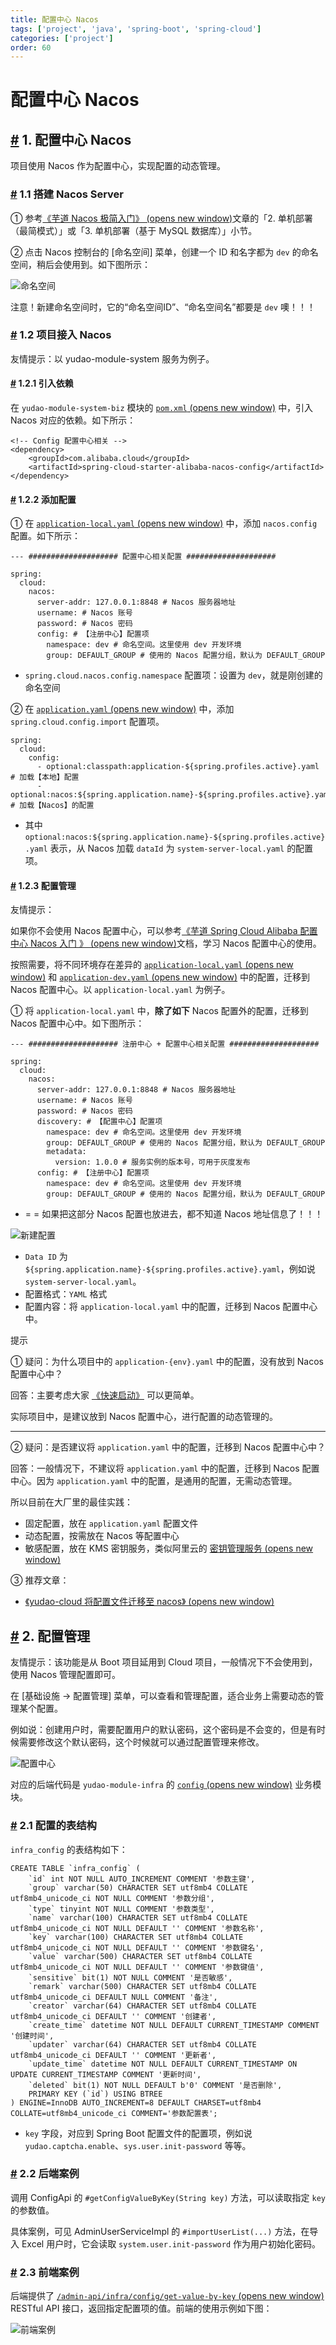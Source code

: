 ```yaml
---
title: 配置中心 Nacos
tags: ['project', 'java', 'spring-boot', 'spring-cloud']
categories: ['project']
order: 60
---
```

# 配置中心 Nacos

## [#](#_1-配置中心-nacos) 1. 配置中心 Nacos

 项目使用 Nacos 作为配置中心，实现配置的动态管理。

 ### [#](#_1-1-搭建-nacos-server) 1.1 搭建 Nacos Server

 ① 参考[《芋道 Nacos 极简入门》  (opens new window)](https://www.iocoder.cn/Nacos/install/?qun)文章的「2. 单机部署（最简模式）」或「3. 单机部署（基于 MySQL 数据库）」小节。

 ② 点击 Nacos 控制台的 [命名空间] 菜单，创建一个 ID 和名字都为 `dev` 的命名空间，稍后会使用到。如下图所示：

 ![命名空间](https://cloud.iocoder.cn/img/%E6%B3%A8%E5%86%8C%E4%B8%AD%E5%BF%83/%E5%91%BD%E5%90%8D%E7%A9%BA%E9%97%B4.png)

 注意！新建命名空间时，它的“命名空间ID”、“命名空间名”都要是 `dev` 噢！！！

 ### [#](#_1-2-项目接入-nacos) 1.2 项目接入 Nacos

 友情提示：以 yudao-module-system 服务为例子。

 #### [#](#_1-2-1-引入依赖) 1.2.1 引入依赖

 在 `yudao-module-system-biz` 模块的 [`pom.xml`  (opens new window)](https://github.com/YunaiV/yudao-cloud/blob/master/yudao-module-system/yudao-module-system-biz/pom.xml) 中，引入 Nacos 对应的依赖。如下所示：

 
```
<!-- Config 配置中心相关 -->
<dependency>
    <groupId>com.alibaba.cloud</groupId>
    <artifactId>spring-cloud-starter-alibaba-nacos-config</artifactId>
</dependency>

```
#### [#](#_1-2-2-添加配置) 1.2.2 添加配置

 ① 在 [`application-local.yaml`  (opens new window)](https://github.com/YunaiV/yudao-cloud/blob/master/yudao-module-system/yudao-module-system-biz/src/main/resources/application-local.yaml#L14-L16) 中，添加 `nacos.config` 配置。如下所示：

 
```
--- #################### 配置中心相关配置 ####################

spring:
  cloud:
    nacos:
      server-addr: 127.0.0.1:8848 # Nacos 服务器地址
      username: # Nacos 账号
      password: # Nacos 密码
      config: # 【注册中心】配置项
        namespace: dev # 命名空间。这里使用 dev 开发环境
        group: DEFAULT_GROUP # 使用的 Nacos 配置分组，默认为 DEFAULT_GROUP

```
* `spring.cloud.nacos.config.namespace` 配置项：设置为 `dev`，就是刚创建的命名空间

 ② 在 [`application.yaml`  (opens new window)](https://github.com/YunaiV/yudao-cloud/blob/master/yudao-module-system/yudao-module-system-biz/src/main/resources/application.yaml) 中，添加 `spring.cloud.config.import` 配置项。

 
```
spring:
  cloud:
    config:
      - optional:classpath:application-${spring.profiles.active}.yaml # 加载【本地】配置
      - optional:nacos:${spring.application.name}-${spring.profiles.active}.yaml # 加载【Nacos】的配置

```
* 其中 `optional:nacos:${spring.application.name}-${spring.profiles.active}.yaml` 表示，从 Nacos 加载 `dataId` 为 `system-server-local.yaml` 的配置项。

 #### [#](#_1-2-3-配置管理) 1.2.3 配置管理

 友情提示：

 如果你不会使用 Nacos 配置中心，可以参考[《芋道 Spring Cloud Alibaba 配置中心 Nacos 入门 》  (opens new window)](https://www.iocoder.cn/Spring-Cloud-Alibaba/Nacos-Config/?qun)文档，学习 Nacos 配置中心的使用。

 按照需要，将不同环境存在差异的 [`application-local.yaml`  (opens new window)](https://github.com/YunaiV/yudao-cloud/blob/master/yudao-module-system/yudao-module-system-biz/src/main/resources/application-local.yaml) 和 [`application-dev.yaml`  (opens new window)](https://github.com/YunaiV/yudao-cloud/blob/master/yudao-module-system/yudao-module-system-biz/src/main/resources/application-dev.yaml) 中的配置，迁移到 Nacos 配置中心。以 `application-local.yaml` 为例子。

 ① 将 `application-local.yaml` 中，**除了如下** Nacos 配置外的配置，迁移到 Nacos 配置中心中。如下图所示：

 
```
--- #################### 注册中心 + 配置中心相关配置 ####################

spring:
  cloud:
    nacos:
      server-addr: 127.0.0.1:8848 # Nacos 服务器地址
      username: # Nacos 账号
      password: # Nacos 密码
      discovery: # 【配置中心】配置项
        namespace: dev # 命名空间。这里使用 dev 开发环境
        group: DEFAULT_GROUP # 使用的 Nacos 配置分组，默认为 DEFAULT_GROUP
        metadata:
          version: 1.0.0 # 服务实例的版本号，可用于灰度发布
      config: # 【注册中心】配置项
        namespace: dev # 命名空间。这里使用 dev 开发环境
        group: DEFAULT_GROUP # 使用的 Nacos 配置分组，默认为 DEFAULT_GROUP

```
* = = 如果把这部分 Nacos 配置也放进去，都不知道 Nacos 地址信息了！！！

 ![新建配置](https://cloud.iocoder.cn/img/%E5%BE%AE%E6%9C%8D%E5%8A%A1%E6%89%8B%E5%86%8C/%E9%85%8D%E7%BD%AE%E4%B8%AD%E5%BF%83/%E6%96%B0%E5%BB%BA%E9%85%8D%E7%BD%AE.png)

 * `Data ID` 为 `${spring.application.name}-${spring.profiles.active}.yaml`，例如说 `system-server-local.yaml`。
* 配置格式：`YAML` 格式
* 配置内容：将 `application-local.yaml` 中的配置，迁移到 Nacos 配置中心中。

 提示

 ① 疑问：为什么项目中的 `application-{env}.yaml` 中的配置，没有放到 Nacos 配置中心中？

 回答：主要考虑大家 [《快速启动》](/quick-start) 可以更简单。

 实际项目中，是建议放到 Nacos 配置中心，进行配置的动态管理的。

 

---

 ② 疑问：是否建议将 `application.yaml` 中的配置，迁移到 Nacos 配置中心中？

 回答：一般情况下，不建议将 `application.yaml` 中的配置，迁移到 Nacos 配置中心。因为 `application.yaml` 中的配置，是通用的配置，无需动态管理。

 所以目前在大厂里的最佳实践：

 * 固定配置，放在 `application.yaml` 配置文件
* 动态配置，按需放在 Nacos 等配置中心
* 敏感配置，放在 KMS 密钥服务，类似阿里云的 [密钥管理服务  (opens new window)](https://www.aliyun.com/product/kms)

 ③ 推荐文章：

 * [《yudao-cloud 将配置文件迁移至 nacos》  (opens new window)](https://blog.csdn.net/m0_56663158/article/details/143913313)
 ## [#](#_2-配置管理) 2. 配置管理

 友情提示：该功能是从 Boot 项目延用到 Cloud 项目，一般情况下不会使用到，使用 Nacos 管理配置即可。

 在 [基础设施 -> 配置管理] 菜单，可以查看和管理配置，适合业务上需要动态的管理某个配置。

 例如说：创建用户时，需要配置用户的默认密码，这个密码是不会变的，但是有时候需要修改这个默认密码，这个时候就可以通过配置管理来修改。

 ![配置中心](https://cloud.iocoder.cn/img/%E9%85%8D%E7%BD%AE%E4%B8%AD%E5%BF%83/01.png)

 对应的后端代码是 `yudao-module-infra` 的 [`config`  (opens new window)](https://github.com/YunaiV/yudao-cloud/blob/master/yudao-module-infra/yudao-module-infra-biz/src/main/java/cn/iocoder/yudao/module/infra/service/config/) 业务模块。

 ### [#](#_2-1-配置的表结构) 2.1 配置的表结构

 `infra_config` 的表结构如下：

 
```
CREATE TABLE `infra_config` (
    `id` int NOT NULL AUTO_INCREMENT COMMENT '参数主键',
    `group` varchar(50) CHARACTER SET utf8mb4 COLLATE utf8mb4_unicode_ci NOT NULL COMMENT '参数分组',
    `type` tinyint NOT NULL COMMENT '参数类型',
    `name` varchar(100) CHARACTER SET utf8mb4 COLLATE utf8mb4_unicode_ci NOT NULL DEFAULT '' COMMENT '参数名称',
    `key` varchar(100) CHARACTER SET utf8mb4 COLLATE utf8mb4_unicode_ci NOT NULL DEFAULT '' COMMENT '参数键名',
    `value` varchar(500) CHARACTER SET utf8mb4 COLLATE utf8mb4_unicode_ci NOT NULL DEFAULT '' COMMENT '参数键值',
    `sensitive` bit(1) NOT NULL COMMENT '是否敏感',
    `remark` varchar(500) CHARACTER SET utf8mb4 COLLATE utf8mb4_unicode_ci DEFAULT NULL COMMENT '备注',
    `creator` varchar(64) CHARACTER SET utf8mb4 COLLATE utf8mb4_unicode_ci DEFAULT '' COMMENT '创建者',
    `create_time` datetime NOT NULL DEFAULT CURRENT_TIMESTAMP COMMENT '创建时间',
    `updater` varchar(64) CHARACTER SET utf8mb4 COLLATE utf8mb4_unicode_ci DEFAULT '' COMMENT '更新者',
    `update_time` datetime NOT NULL DEFAULT CURRENT_TIMESTAMP ON UPDATE CURRENT_TIMESTAMP COMMENT '更新时间',
    `deleted` bit(1) NOT NULL DEFAULT b'0' COMMENT '是否删除',
    PRIMARY KEY (`id`) USING BTREE
) ENGINE=InnoDB AUTO_INCREMENT=8 DEFAULT CHARSET=utf8mb4 COLLATE=utf8mb4_unicode_ci COMMENT='参数配置表';

```
* `key` 字段，对应到 Spring Boot 配置文件的配置项，例如说 `yudao.captcha.enable`、`sys.user.init-password` 等等。

 ### [#](#_2-2-后端案例) 2.2 后端案例

 调用 ConfigApi 的 `#getConfigValueByKey(String key)` 方法，可以读取指定 `key` 的参数值。

 具体案例，可见 AdminUserServiceImpl 的 `#importUserList(...)` 方法，在导入 Excel 用户时，它会读取 `system.user.init-password` 作为用户初始化密码。

 ### [#](#_2-3-前端案例) 2.3 前端案例

 后端提供了 [`/admin-api/infra/config/get-value-by-key`  (opens new window)](https://github.com/YunaiV/yudao-cloud/blob/master/yudao-module-infra/yudao-module-infra-biz/src/main/java/cn/iocoder/yudao/module/infra/controller/admin/config/ConfigController.java#L70-L82) RESTful API 接口，返回指定配置项的值。前端的使用示例如下图：

 ![前端案例](https://cloud.iocoder.cn/img/%E9%85%8D%E7%BD%AE%E4%B8%AD%E5%BF%83/07-vue3.png)

